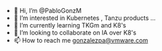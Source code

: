 - 👋 Hi, I’m @PabloGonzM
- 👀 I’m interested in Kubernetes , Tanzu products ...
- 🌱 I’m currently learning TKGm and K8's
- 💞️ I’m looking to collaborate on IA over K8's
- 📫 How to reach me gonzalezpa@vmware.com

<!---
PabloGonzM/PabloGonzM is a ✨ special ✨ repository because its `README.md` (this file) appears on your GitHub profile.
You can click the Preview link to take a look at your changes.
--->
